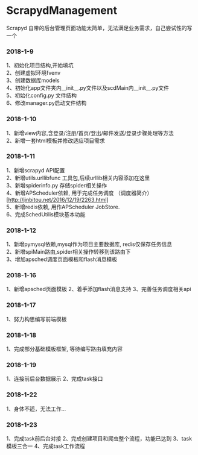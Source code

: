 # ScrapydManagement
Scrapyd 自带的后台管理页面功能太简单，无法满足业务需求，自己尝试性的写一个

### 2018-1-9
  1、初始化项目结构,开始填坑<br>
  2、创建虚拟环境fvenv<br>
  3、创建数据库models<br>
  4、初始化app文件夹内__init__.py文件以及scdMain内__init__.py文件<br>
  5、初始化config.py 文件结构<br>
  6、修改manager.py启动文件结构<br>

### 2018-1-10
  1、新增view内容,含登录/注册/首页/登出/邮件发送/登录步骤处理等方法<br>
  2、新增一套html模板并修改适应项目需求

### 2018-1-11
  1、新增scrapyd API配置<br>
  2、新增utils.urllibfunc 工具包,后续urllib相关内容添加在这里<br>
  3、新增spiderinfo.py 存储spider相关操作<br>
  4、新增APScheduler依赖, 用于完成任务调度   （调度器简介）[http://jinbitou.net/2016/12/19/2263.html]<br>
  5、新增redis依赖, 用作APScheduler JobStore.<br>
  6、完成SchedUtilis模块基本功能

### 2018-1-12
  1、新增pymysql依赖,mysql作为项目主要数据库, redis仅保存任务信息<br>
  2、新增spiMain路由,spider相关操作转移到该路由下<br>
  3、增加apsched调度页面模板和flash消息模板<br>
  
### 2018-1-16
  1、新增apsched页面模板
  2、着手添加flash消息支持
  3、完善任务调度相关api

### 2018-1-17
  1、努力构思编写前端模板

### 2018-1-18
  1、完成部分基础模板框架, 等待编写路由填充内容

### 2018-1-19
  1、连接前后台数据展示
  2、完成task接口

### 2018-1-22
  1、身体不适，无法工作...

### 2018-1-23
  1、完成task前后台对接
  2、完成创建项目和爬虫整个流程，功能已达到
  3、task模板三合一
  4、完成task工作流程